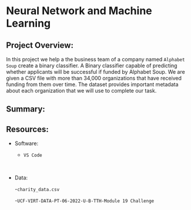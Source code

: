 # Neural Network and Machine Learning

## Project Overview:

In this project we help a the business team of a company named `Alphabet Soup` create a binary classifier. A Binary classifier capable of predicting whether applicants will be successful if funded by Alphabet Soup. We are given a CSV file with more than 34,000 organizations that have received funding from them over time. The dataset provides important metadata about each organization that we will use to complete our task.

















## Summary:





## Resources:

- Software:

    - `VS Code`

<br>

- Data:

    -`charity_data.csv`

    -`UCF-VIRT-DATA-PT-06-2022-U-B-TTH-Module 19 Challenge`

<br>
